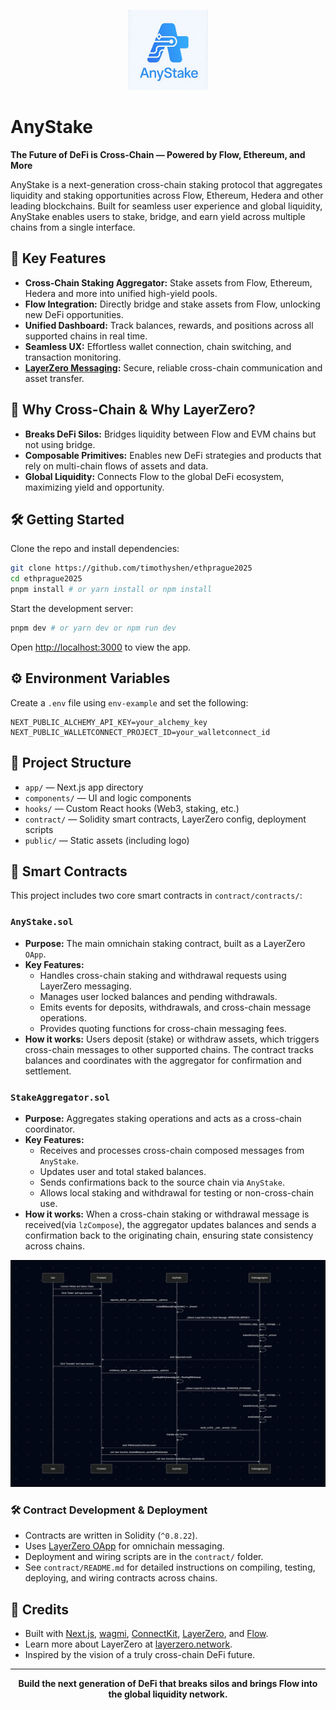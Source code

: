 <p align="center">
  <img src="public/logo.png" alt="AnyStake Logo" width="128"/>
</p>

# AnyStake

**The Future of DeFi is Cross-Chain — Powered by Flow, Ethereum, and More**

AnyStake is a next-generation cross-chain staking protocol that aggregates liquidity and staking opportunities across Flow, Ethereum, Hedera and other leading blockchains. Built for seamless user experience and global liquidity, AnyStake enables users to stake, bridge, and earn yield across multiple chains from a single interface.

## 🚀 Key Features
- **Cross-Chain Staking Aggregator:** Stake assets from Flow, Ethereum, Hedera and more into unified high-yield pools.
- **Flow Integration:** Directly bridge and stake assets from Flow, unlocking new DeFi opportunities.
- **Unified Dashboard:** Track balances, rewards, and positions across all supported chains in real time.
- **Seamless UX:** Effortless wallet connection, chain switching, and transaction monitoring.
- **[LayerZero Messaging](https://layerzero.network/):** Secure, reliable cross-chain communication and asset transfer.

## 🌉 Why Cross-Chain & Why LayerZero?
- **Breaks DeFi Silos:** Bridges liquidity between Flow and EVM chains but not using bridge.
- **Composable Primitives:** Enables new DeFi strategies and products that rely on multi-chain flows of assets and data.
- **Global Liquidity:** Connects Flow to the global DeFi ecosystem, maximizing yield and opportunity.

## 🛠️ Getting Started

Clone the repo and install dependencies:

```bash
git clone https://github.com/timothyshen/ethprague2025
cd ethprague2025
pnpm install # or yarn install or npm install
```

Start the development server:

```bash
pnpm dev # or yarn dev or npm run dev
```

Open [http://localhost:3000](http://localhost:3000) to view the app.

## ⚙️ Environment Variables

Create a `.env` file using  `env-example` and set the following:

```
NEXT_PUBLIC_ALCHEMY_API_KEY=your_alchemy_key
NEXT_PUBLIC_WALLETCONNECT_PROJECT_ID=your_walletconnect_id
```

## 📝 Project Structure
- `app/` — Next.js app directory
- `components/` — UI and logic components
- `hooks/` — Custom React hooks (Web3, staking, etc.)
- `contract/` — Solidity smart contracts, LayerZero config, deployment scripts
- `public/` — Static assets (including logo)

## 📜 Smart Contracts

This project includes two core smart contracts in `contract/contracts/`:

### `AnyStake.sol`
- **Purpose:** The main omnichain staking contract, built as a LayerZero `OApp`.
- **Key Features:**
  - Handles cross-chain staking and withdrawal requests using LayerZero messaging.
  - Manages user locked balances and pending withdrawals.
  - Emits events for deposits, withdrawals, and cross-chain message operations.
  - Provides quoting functions for cross-chain messaging fees.
- **How it works:** Users deposit (stake) or withdraw assets, which triggers cross-chain messages to other supported chains. The contract tracks balances and coordinates with the aggregator for confirmation and settlement.

### `StakeAggregator.sol`
- **Purpose:** Aggregates staking operations and acts as a cross-chain coordinator.
- **Key Features:**
  - Receives and processes cross-chain composed messages from `AnyStake`.
  - Updates user and total staked balances.
  - Sends confirmations back to the source chain via `AnyStake`.
  - Allows local staking and withdrawal for testing or non-cross-chain use.
- **How it works:** When a cross-chain staking or withdrawal message is received(via `lzCompose`), the aggregator updates balances and sends a confirmation back to the originating chain, ensuring state consistency across chains.

<p align="center">
  <img src="assets/arch.png" alt="AnyStake Architecture" width="600"/>
</p>

### 🛠️ Contract Development & Deployment

- Contracts are written in Solidity (`^0.8.22`).
- Uses [LayerZero OApp](https://docs.layerzero.network/contracts/oapp) for omnichain messaging.
- Deployment and wiring scripts are in the `contract/` folder.
- See `contract/README.md` for detailed instructions on compiling, testing, deploying, and wiring contracts across chains.

## 🤝 Credits
- Built with [Next.js](https://nextjs.org/), [wagmi](https://wagmi.sh/), [ConnectKit](https://connectkit.dev/), [LayerZero](https://layerzero.network/), and [Flow](https://www.flow.com/).
- Learn more about LayerZero at [layerzero.network](https://layerzero.network/).
- Inspired by the vision of a truly cross-chain DeFi future.

---

<p align="center">
  <b>Build the next generation of DeFi that breaks silos and brings Flow into the global liquidity network.</b>
</p>
